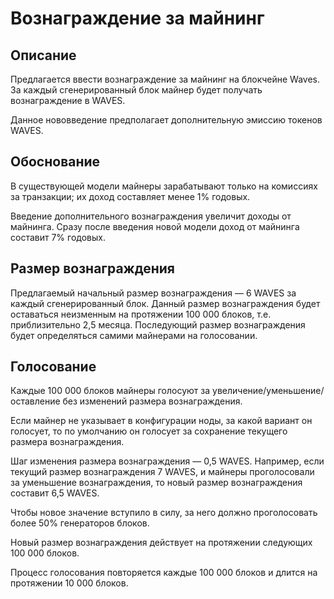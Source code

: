 # Вознаграждение за майнинг

## Описание

Предлагается ввести вознаграждение за майнинг на блокчейне Waves. За каждый сгенерированный блок майнер будет получать вознаграждение в WAVES. 

Данное нововведение предполагает дополнительную эмиссию токенов WAVES.

## Обоснование

В существующей модели майнеры зарабатывают только на комиссиях за транзакции; их доход составляет менее 1% годовых.

Введение дополнительного вознаграждения увеличит доходы от майнинга. Сразу после введения новой модели доход от майнинга составит 7% годовых.

## Размер вознаграждения

Предлагаемый начальный размер вознаграждения — 6 WAVES за каждый сгенерированный блок. Данный размер вознаграждения будет оставаться неизменным на протяжении 100 000 блоков, т.е. приблизительно 2,5 месяца. Последующий размер вознаграждения будет определяться самими майнерами на голосовании.

## Голосование

Каждые 100 000 блоков майнеры голосуют за увеличение/уменьшение/оставление без изменений размера вознаграждения.

Если майнер не указывает в конфигурации ноды, за какой вариант он голосует, то по умолчанию он голосует за сохранение текущего размера вознаграждения.

Шаг изменения размера вознаграждения — 0,5 WAVES. Например, если текущий размер вознаграждения 7 WAVES, и майнеры проголосовали за уменьшение вознаграждения, то новый размер вознаграждения составит 6,5 WAVES.

Чтобы новое значение вступило в силу, за него должно проголосовать более 50% генераторов блоков.

Новый размер вознаграждения действует на протяжении следующих 100 000 блоков. 

Процесс голосования повторяется каждые 100 000 блоков и длится на протяжении 10 000 блоков.
